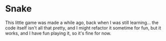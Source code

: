 # Snake

This little game was made a while ago, back when I was still learning... the code itself isn't all that pretty, and I might refactor it sometime for fun, but it works, and I have fun playing it, so it's fine for now.
